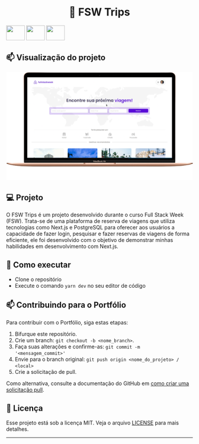 <h1 align="center">
🚀 FSW Trips
</h1>

<p>
  <img height="40" width="50" src="https://cdn.jsdelivr.net/gh/devicons/devicon/icons/nextjs/nextjs-original.svg">
  <img height="40" width="50" src="https://cdn.jsdelivr.net/gh/devicons/devicon/icons/tailwindcss/tailwindcss-plain.svg" />
  <img height="40" width="50" src="https://cdn.jsdelivr.net/gh/devicons/devicon/icons/typescript/typescript-original.svg" />

## 📫 Visualização do projeto

<img size='100%' src=".github/fswtrips.png" alt="screen" border="0">

## 💻 Projeto
O FSW Trips é um projeto desenvolvido durante o curso Full Stack Week (FSW). Trata-se de uma plataforma de reserva de viagens que utiliza tecnologias como Next.js e PostgreSQL para oferecer aos usuários a capacidade de fazer login, pesquisar e fazer reservas de viagens de forma eficiente, ele foi desenvolvido com o objetivo de demonstrar minhas habilidades em desenvolvimento com Next.js. 


## 🤝 Como executar

- Clone o repositório
- Execute o comando `yarn dev` no seu editor de código

## 📫 Contribuindo para o Portfólio

Para contribuir com o Portfólio, siga estas etapas:

1. Bifurque este repositório.
2. Crie um branch: `git checkout -b <nome_branch>`.
3. Faça suas alterações e confirme-as: `git commit -m '<mensagem_commit>'`
4. Envie para o branch original: `git push origin <nome_do_projeto> / <local>`
5. Crie a solicitação de pull.

Como alternativa, consulte a documentação do GitHub em [como criar uma solicitação pull](https://help.github.com/en/github/collaborating-with-issues-and-pull-requests/creating-a-pull-request).

## 📜 Licença

Esse projeto está sob a licença MIT. Veja o arquivo [LICENSE](/LICENSE) para mais detalhes.

---
